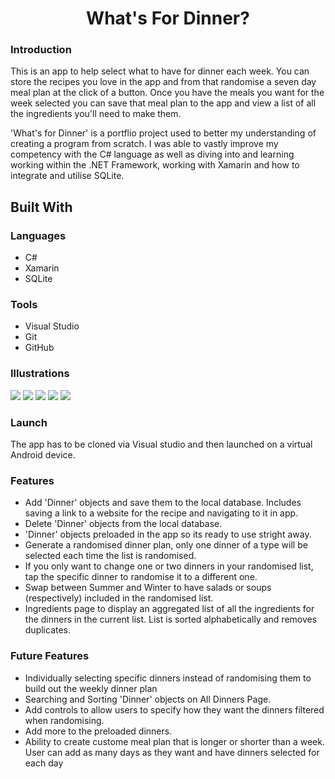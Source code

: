 <h1 align="center">What's For Dinner?</h1>

<div align="left">
  <h3> Introduction </h3>
    <p>
      This is an app to help select what to have for dinner each week. 
      You can store the recipes you love in the app and from that randomise a seven day meal plan at the click of a button.
      Once you have the meals you want for the week selected you can save that meal plan to the app and view a list 
      of all the ingredients you'll need to make them.
    </p>
    <p>
      'What's for Dinner' is a portflio project used to better my understanding of creating a program from scratch. 
      I was able to vastly improve my competency with the C# language as well as diving into and learning working within the .NET Framework,             working with Xamarin and how to integrate and utilise SQLite. 
    </p>
<div>

<div align="left">
  <h2>Built With</h2>
  <h3>Languages</h3>
  <ul>
   <li>C#</li>
   <li>Xamarin</li>
   <li>SQLite</li>
  </ul>

  <h3> Tools </h3>
  <ul>
   <li>Visual Studio</li>
   <li>Git</li>
   <li>GitHub</li>
  </ul>
</div>

<div>
  <h3> Illustrations </h3>
    <img src="https://user-images.githubusercontent.com/17680671/188799076-4efa3dc7-bb03-4e3d-b57e-d810db9efed9.jpg">
    <img src="https://user-images.githubusercontent.com/17680671/188799641-23acef9e-8478-44a4-bc25-fa21405982b6.jpg">    
    <img src="https://user-images.githubusercontent.com/17680671/188803900-845db78d-f79a-4664-aa10-4ede2bedaaee.jpg">
    <img src="https://user-images.githubusercontent.com/17680671/188800682-4875b9d0-005b-4e3e-b3f3-0f1437b6369e.jpg">    
    <img src="https://user-images.githubusercontent.com/17680671/188801035-a9493e0e-9a8b-44c8-aa45-d1521362de63.jpg">
</div>

<div>
  <h3> Launch </h3>
  <p>
    The app has to be cloned via Visual studio and then launched on a virtual Android device.
  </p>
</div>
  
<div>
  <h3> Features </h3>
  <ul>
    <li> Add 'Dinner' objects and save them to the local database. Includes saving a link to a website for the recipe and navigating to it in app.</li>
    <li> Delete 'Dinner' objects from the local database.</li>            
    <li> 'Dinner' objects preloaded in the app so its ready to use stright away.</li>
    <li> Generate a randomised dinner plan, only one dinner of a type will be selected each time the list is randomised.</li>
    <li> If you only want to change one or two dinners in your randomised list, tap the specific dinner to randomise it to a different one.</li>
    <li> Swap between Summer and Winter to have salads or soups (respectively) included in the randomised list.</li>
    <li> Ingredients page to display an aggregated list of all the ingredients for the dinners in the current list. 
          List is sorted alphabetically and removes duplicates.</li>
  </ul>
  <h3> Future Features </h3>
  <ul>
    <li> Individually selecting specific dinners instead of randomising them to build out the weekly dinner plan</li>
    <li> Searching and Sorting 'Dinner' objects on All Dinners Page.</li>            
    <li> Add controls to allow users to specify how they want the dinners filtered when randomising.</li>
    <li> Add more to the preloaded dinners.</li>
    <li> Ability to create custome meal plan that is longer or shorter than a week. User can add as many days as they want and have dinners selected for              each day</li>
  <ul>
</div>


